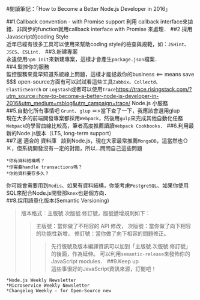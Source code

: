 #閱讀筆記：「How to Become a Better Node.js Developer in 2016」

##1.Callback convention - with Promise support
  利用 callback interface來拋錯、非同步的function就用callback interface with Promise 來處理．
##2.採用 Javascript的coding Style  
近年已經有很多工具可以使用來幫助coding style的檢查與規範，如：`JSHint`、`JSCS`、`ESLint`．
##3.新建專案  
永遠使用`npm init`來新建專案，這樣才會產生`package.json`檔案．  
##4.監控你的服務  
監控服務來竟早知道系統線上問題，這樣才能拯救你的business <== means save $$$
open-source方面有可以試試看這些工具`Zabbix`、`Collectd`、`ElasticSearch` or `Logstash`或者可以使用`Trace`<https://trace.risingstack.com/?utm_source=how-to-become-a-better-node-js-developer-in-2016&utm_medium=rsblog&utm_campaign=trace/> Node.js 小服務  
##5.自動化所有事情吧
`Grunt`、`glup` ＝>當下查了一下，我應該會選用glup    
現在大多的前端開發專案都採用`Webpack`，然後用`gulp`來完成其他自動化任務
`Webpack`的學習曲線比較高，筆者高度推薦讀讀`Webpack Cookbooks`． 
##6.利用最新的Node.js版本（LTS, long-term support）  
##7.選 適合的 資料庫  
談到Node.js，現在大家最常推薦`MongoDB`，這當然也ＯＫ，但系統開發沒有一定的對錯，所以...問問自己這些問題
```
*你有資料結構嗎？
*你需要handle transactions嗎？
*你的資料要存多久？
```   


你可能會需要用到`Redis`、如果有資料結構，你能考慮`PostgreSQL`、如果你使用SQL來配合Node.js開發那`knex`也是個方向．  
##8.採用語意化版本(Semantic Versioning)  

>版本格式：主版號.次版號.修訂號，版號遞增規則如下：
>>主版號：當你做了不相容的 API 修改，
>>次版號：當你做了向下相容的功能性新增，
>>修訂號：當你做了向下相容的問題修正。
>>>先行版號及版本編譯資訊可以加到「主版號.次版號.修訂號」的後面，作為延伸。
可以利用`semantic-release`來發佈你的JavaScript modules．
##9.Keep up    
這些事很好的JavaScript資訊來源，訂閱吧！
```
*Node.js Weekly Newsletter
*Microservice Weekly Newsletter
*Changelog Weekly - for Open-Source new
```
